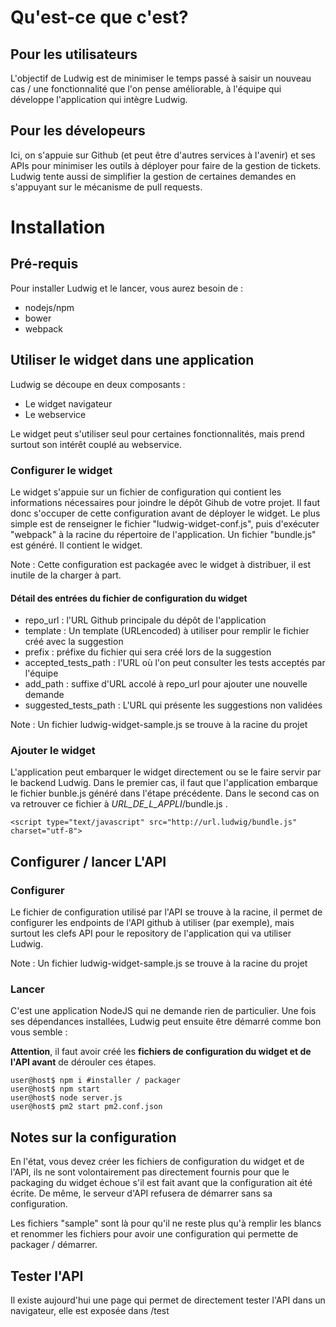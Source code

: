 # Qu'est-ce que c'est?

## Pour les utilisateurs
L'objectif de Ludwig est de minimiser le temps passé à saisir un nouveau cas / une fonctionnalité que l'on pense améliorable, à l'équipe qui développe l'application qui intègre Ludwig.

## Pour les dévelopeurs
Ici, on s'appuie sur Github (et peut être d'autres services à l'avenir) et ses APIs pour minimiser les outils à déployer pour faire de la gestion de tickets. Ludwig tente aussi de simplifier la gestion de certaines demandes en s'appuyant sur le mécanisme de pull requests.

# Installation

## Pré-requis

Pour installer Ludwig et le lancer, vous aurez besoin de : 

* nodejs/npm
* bower
* webpack

## Utiliser le widget dans une application

Ludwig se découpe en deux composants : 

* Le widget navigateur
* Le webservice

Le widget peut s'utiliser seul pour certaines fonctionnalités, mais prend surtout son intérêt couplé au webservice.

### Configurer le widget

Le widget s'appuie sur un fichier de configuration qui contient les informations nécessaires pour joindre le dépôt Gihub de votre projet. Il faut donc s'occuper de cette configuration avant de déployer le widget.
Le plus simple est de renseigner le fichier "ludwig-widget-conf.js", puis d'exécuter "webpack" à la racine du répertoire de l'application. Un fichier "bundle.js" est généré. Il contient le widget.

Note : Cette configuration est packagée avec le widget à distribuer, il est inutile de la charger à part.

#### Détail des entrées du fichier de configuration du widget

* repo_url : l'URL Github principale du dépôt de l'application
* template : Un template (URLencoded) à utiliser pour remplir le fichier créé avec la suggestion
* prefix : préfixe du fichier qui sera créé lors de la suggestion
* accepted_tests_path : l'URL où l'on peut consulter les tests acceptés par l'équipe
* add_path : suffixe d'URL accolé à repo_url pour ajouter une nouvelle demande
* suggested_tests_path : L'URL qui présente les suggestions non validées

Note : Un fichier ludwig-widget-sample.js se trouve à la racine du projet

### Ajouter le widget

L'application peut embarquer le widget directement ou se le faire servir par le backend Ludwig. Dans le premier cas, il faut que l'application embarque le fichier bunble.js généré dans l'étape précédente. Dans le second cas on va retrouver ce fichier à _URL_DE_L_APPLI_/bundle.js .

    <script type="text/javascript" src="http://url.ludwig/bundle.js" charset="utf-8">

## Configurer / lancer L'API

### Configurer

Le fichier de configuration utilisé par l'API se trouve à la racine, il permet de configurer les endpoints de l'API github à utiliser (par exemple), mais surtout les clefs API pour le repository de l'application qui va utiliser Ludwig.

Note : Un fichier ludwig-widget-sample.js se trouve à la racine du projet

### Lancer

C'est une application NodeJS qui ne demande rien de particulier. Une fois ses dépendances installées, Ludwig peut ensuite être démarré comme bon vous semble :

**Attention**, il faut avoir créé les **fichiers de configuration du widget et de l'API avant** de dérouler ces étapes.

    user@host$ npm i #installer / packager
    user@host$ npm start
    user@host$ node server.js
    user@host$ pm2 start pm2.conf.json

## Notes sur la configuration

En l'état, vous devez créer les fichiers de configuration du widget et de l'API, ils ne sont volontairement pas directement fournis pour que le packaging du widget échoue s'il est fait avant que la configuration ait été écrite. De même, le serveur d'API refusera de démarrer sans sa configuration.

Les fichiers "sample" sont là pour qu'il ne reste plus qu'à remplir les blancs et renommer les fichiers pour avoir une configuration qui permette de packager / démarrer.

## Tester l'API

Il existe aujourd'hui une page qui permet de directement tester l'API dans un navigateur, elle est exposée dans /test